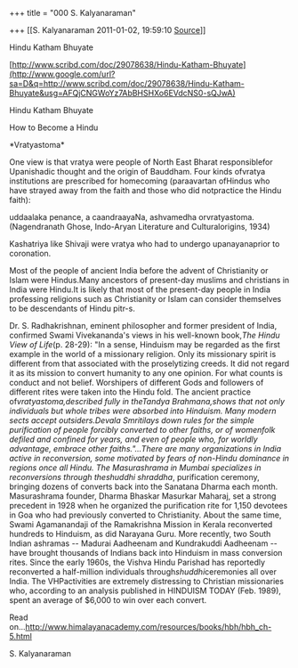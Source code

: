 +++
title = "000 S. Kalyanaraman"

+++
[[S. Kalyanaraman	2011-01-02, 19:59:10 [Source](https://groups.google.com/g/bvparishat/c/SWhqB4OicpI)]]



Hindu Katham Bhuyate

[http://www.scribd.com/doc/29078638/Hindu-Katham-Bhuyate](http://www.google.com/url?sa=D&q=http://www.scribd.com/doc/29078638/Hindu-Katham-Bhuyate&usg=AFQjCNGWoYz7AbBHSHXo6EVdcNS0-sQJwA)  

Hindu Katham Bhuyate  

How to Become a Hindu  

\*Vratyastoma\*  

One view is that vratya were people of North East Bharat responsiblefor Upanishadic thought and the origin of Bauddham. Four kinds ofvratya institutions are prescribed for homecoming (paraavartan ofHindus who have strayed away from the faith and those who did notpractice the Hindu faith):  

uddaalaka penance, a caandraayaNa, ashvamedha orvratyastoma.(Nagendranath Ghose, Indo-Aryan Literature and Culturalorigins, 1934)  

Kashatriya like Shivaji were vratya who had to undergo upanayanaprior to coronation.  

Most of the people of ancient India before the advent of Christianity or Islam were Hindus.Many ancestors of present-day muslims and christians in India were Hindu.It is likely that most of the present-day people in India professing religions such as Christianity or Islam can consider themselves to be descendants of Hindu pitr-s.

Dr. S. Radhakrishnan, eminent philosopher and former president of India, confirmed Swami Vivekananda's views in his well-known book,*The Hindu View of Life*(p. 28-29): "In a sense, Hinduism may be regarded as the first example in the world of a missionary religion. Only its missionary spirit is different from that associated with the proselytizing creeds. It did not regard it as its mission to convert humanity to any one opinion. For what counts is conduct and not belief. Worshipers of different Gods and followers of different rites were taken into the Hindu fold. The ancient practice of*vratyastoma,*described fully in the*Tandya Brahmana,*shows that not only individuals but whole tribes were absorbed into Hinduism. Many modern sects accept outsiders.*Devala Smriti*lays down rules for the simple purification of people forcibly converted to other faiths, or of womenfolk defiled and confined for years, and even of people who, for worldly advantage, embrace other faiths."...There are many organizations in India active in reconversion, some motivated by fears of non-Hindu dominance in regions once all Hindu. The Masurashrama in Mumbai specializes in reconversions through the*shuddhi shraddha*, purification ceremony, bringing dozens of converts back into the Sanatana Dharma each month. Masurashrama founder, Dharma Bhaskar Masurkar Maharaj, set a strong precedent in 1928 when he organized the purification rite for 1,150 devotees in Goa who had previously converted to Christianity. About the same time, Swami Agamanandaji of the Ramakrishna Mission in Kerala reconverted hundreds to Hinduism, as did Narayana Guru. More recently, two South Indian ashramas -- Madurai Aadheenam and Kundrakuddi Aadheenam -- have brought thousands of Indians back into Hinduism in mass conversion rites. Since the early 1960s, the Vishva Hindu Parishad has reportedly reconverted a half-million individuals through*shuddhi*ceremonies all over India. The VHPactivities are extremely distressing to Christian missionaries who, according to an analysis published in HINDUISM TODAY (Feb. 1989), spent an average of $6,000 to win over each convert.

Read on...<http://www.himalayanacademy.com/resources/books/hbh/hbh_ch-5.html>

S. Kalyanaraman

  

